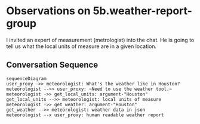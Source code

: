# Observations on 5b.weather-report-group

I invited an expert of measurement (metrologist) into the chat. He is going to tell us what the local units of measure are in a given location. 

## Conversation Sequence

```mermaid
sequenceDiagram
user_proxy ->> meteorologist: What's the weather like in Houston?
meteorologist -->> user_proxy: ~Need to use the weather tool.~
meteorologist ->> get_local_units: argument-"Houston"
get_local_units -->> meteorologist: local units of measure
meteorologist ->> get_weather: argument-"Houston"
get_weather -->> meteorologist: weather data in json
meteorologist --x user_proxy: human readable weather report
```
